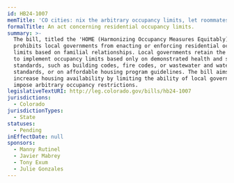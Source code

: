 ```yaml
---
id: HB24-1007
memTitle: 'CO cities: nix the arbitrary occupancy limits, let roommates be roommates.'
formalTitle: An act concerning residential occupancy limits.
summary: >-
  The bill, titled the 'HOME (Harmonizing Occupancy Measures Equitably) Act,'
  prohibits local governments from enacting or enforcing residential occupancy
  limits based on familial relationships. Local governments retain the authority
  to implement occupancy limits based only on demonstrated health and safety
  standards, such as building codes, fire codes, or wastewater and water quality
  standards, or on affordable housing program guidelines. The bill aims to
  increase housing availability by limiting the ability of local governments to
  impose arbitrary occupancy restrictions.
legislativeTextURI: http://leg.colorado.gov/bills/hb24-1007
jurisdictions:
  - Colorado
jurisdictionTypes:
  - State
statuses:
  - Pending
inEffectDate: null
sponsors:
  - Manny Rutinel
  - Javier Mabrey
  - Tony Exum
  - Julie Gonzales
---
```


